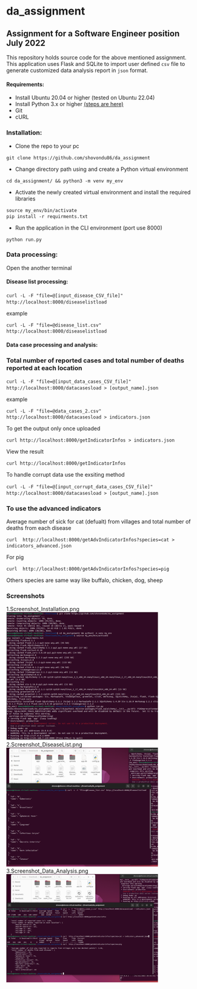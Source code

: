 # da_assignment
## Assignment for a Software Engineer position July 2022
This repository holds source code for the above mentioned assignment. This application uses Flask and SQLite to import user defined ```csv``` file to generate customized data analysis report in ```json``` format. 

#### Requirements:

* Install Ubuntu 20.04 or higher (tested on Ubuntu 22.04)
* Install Python 3.x or higher [(steps are here)](https://www.digitalocean.com/community/tutorials/how-to-install-python-3-and-set-up-a-programming-environment-on-ubuntu-22-04/)  
* Git
* cURL

### Installation:
* Clone the repo to your pc <br />
```
git clone https://github.com/shovondu86/da_assignment
```
* Change directory path using and create a Python virtual environment
```
cd da_assignment/ && python3 -m venv my_env
```
* Activate the newly created virtual environment and install the required libraries 
```
source my_env/bin/activate
pip install -r requirments.txt
```
* Run the application in the CLI environment (port use 8000)
```
python run.py
```


### Data processing:
Open the another terminal 
#### Disease list processing:

`curl -L -F "file=@[input_disease_CSV_file]" http://localhost:8000/diseaselistload`

example
```
curl -L -F "file=@disease_list.csv" http://localhost:8000/diseaselistload 
```

#### Data case processing and analysis:
### Total number of reported cases and total number of deaths reported at each location

`curl -L -F "file=@[input_data_cases_CSV_file]" http://localhost:8000/datacasesload > [output_name].json`

example
```
curl -L -F "file=@data_cases_2.csv" http://localhost:8000/datacasesload > indicators.json
```
To get the output only once uploaded
```
curl http://localhost:8000/getIndicatorInfos > indicators.json
```
View the result
```
curl http://localhost:8000/getIndicatorInfos
```
To handle corrupt data use the exsiting method

`curl -L -F "file=@[input_corrupt_data_cases_CSV_file]" http://localhost:8000/datacasesload > [output_name].json`


### To use the advanced indicators
Average number of sick for cat (defualt) from villages and total number of deaths from each disease 
```
curl  http://localhost:8000/getAdvIndicatorInfos?species=cat > indicators_advanced.json
```
For pig
```
curl  http://localhost:8000/getAdvIndicatorInfos?species=pig
```
Others species are same way like
buffalo,
chicken,
dog,
sheep

### Screenshots 

1.Screenshot_Installation.png <br/>
<img src="https://github.com/shovondu86/da_assignment/blob/main/Screenshot/1.Screenshot_Installation.png" width="400"/><br/>
2.Screenshot_DiseaseList.png <br/>
<img src="https://github.com/shovondu86/da_assignment/blob/main/Screenshot/2.Screenshot_DiseaseList.png" width="400"/><br/>
3.Screenshot_Data_Analysis.png <br/>
<img src="https://github.com/shovondu86/da_assignment/blob/main/Screenshot/3.Screenshot_Data_Analysis.png" width="400"/>


